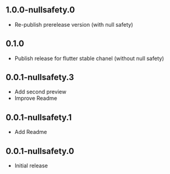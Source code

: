 ## 1.0.0-nullsafety.0

* Re-publish prerelease version (with null safety)

## 0.1.0

* Publish release for flutter stable chanel (without null safety)

## 0.0.1-nullsafety.3

* Add second preview
* Improve Readme

## 0.0.1-nullsafety.1

* Add Readme

## 0.0.1-nullsafety.0

* Initial release
